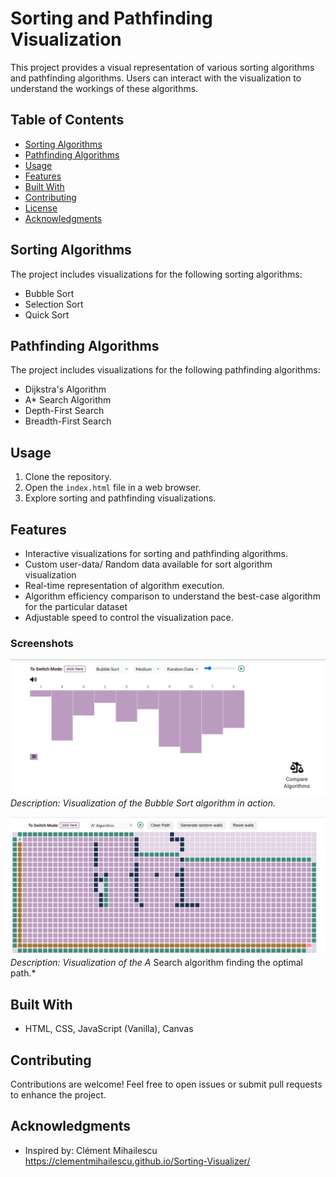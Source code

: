 # Sorting and Pathfinding Visualization

This project provides a visual representation of various sorting algorithms and pathfinding algorithms. Users can interact with the visualization to understand the workings of these algorithms.

## Table of Contents

- [Sorting Algorithms](#sorting-algorithms)
- [Pathfinding Algorithms](#pathfinding-algorithms)
- [Usage](#usage)
- [Features](#features)
- [Built With](#built-with)
- [Contributing](#contributing)
- [License](#license)
- [Acknowledgments](#acknowledgments)

## Sorting Algorithms

The project includes visualizations for the following sorting algorithms:

- Bubble Sort
- Selection Sort
- Quick Sort

## Pathfinding Algorithms

The project includes visualizations for the following pathfinding algorithms:

- Dijkstra's Algorithm
- A\* Search Algorithm
- Depth-First Search
- Breadth-First Search

## Usage

1. Clone the repository.
2. Open the `index.html` file in a web browser.
3. Explore sorting and pathfinding visualizations.

## Features

- Interactive visualizations for sorting and pathfinding algorithms.
- Custom user-data/ Random data available for sort algorithm visualization
- Real-time representation of algorithm execution.
- Algorithm efficiency comparison to understand the best-case algorithm for the particular dataset
- Adjustable speed to control the visualization pace.

### Screenshots

![Sort Visualization](static/image/screenshots/sort_before.png)
_Description: Visualization of the Bubble Sort algorithm in action._

![Pathfinder algorithm Visualization](static/image/screenshots/pathfinder_complete.png)
_Description: Visualization of the A_ Search algorithm finding the optimal path.\*

## Built With

- HTML, CSS, JavaScript (Vanilla), Canvas

## Contributing

Contributions are welcome! Feel free to open issues or submit pull requests to enhance the project.

## Acknowledgments

- Inspired by: Clément Mihailescu https://clementmihailescu.github.io/Sorting-Visualizer/
